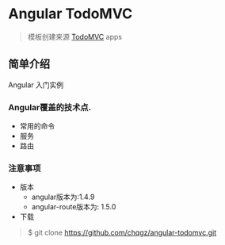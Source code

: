 # Angular TodoMVC 

>模板创建来源 [TodoMVC](http://todomvc.com) apps

## 简单介绍
Angular 入门实例
### Angular覆盖的技术点.
- 常用的命令
- 服务
- 路由
###  注意事项
- 版本 
    + angular版本为:1.4.9
    + angular-route版本为: 1.5.0
- 下载
> $ git clone https://github.com/chqgz/angular-todomvc.git

